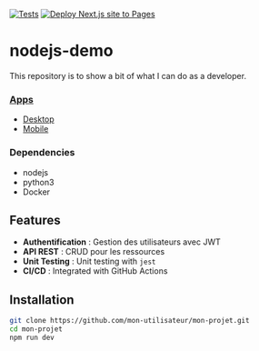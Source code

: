 [![Tests](https://github.com/koydas/nodejs-demo/actions/workflows/tests.yml/badge.svg)](https://github.com/koydas/nodejs-demo/actions/workflows/tests.yml)
[![Deploy Next.js site to Pages](https://github.com/koydas/nodejs-demo/actions/workflows/deploy.yml/badge.svg)](https://github.com/koydas/nodejs-demo/actions/workflows/deploy.yml)

# nodejs-demo
This repository is to show a bit of what I can do as a developer.

### [Apps](/apps/README.md)
- [Desktop](/apps/desktop/README.md)
- [Mobile](/apps/mobile/README.md)

### Dependencies
- nodejs
- python3
- Docker


## Features
- **Authentification** : Gestion des utilisateurs avec JWT
- **API REST** : CRUD pour les ressources
- **Unit Testing** : Unit testing with `jest`
- **CI/CD** : Integrated with GitHub Actions

## Installation
```bash
git clone https://github.com/mon-utilisateur/mon-projet.git
cd mon-projet
npm run dev
 ```
